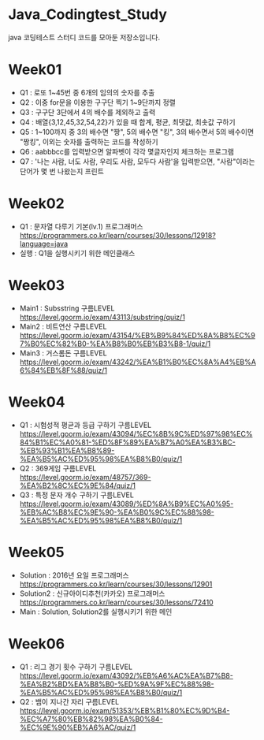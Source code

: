 # Java_Codingtest_Study
java 코딩테스트 스터디 코드를 모아둔 저장소입니다.

# Week01
* Q1 : 로또 1~45번 중 6개의 임의의 숫자를 추출
* Q2 : 이중 for문을 이용한 구구단 찍기 1~9단까지 정렬
* Q3 : 구구단 3단에서 4의 배수를 제외하고 출력
* Q4 : 배열{3,12,45,32,54,22}가 있을 때 합계, 평균, 최댓값, 최솟값 구하기
* Q5 : 1~100까지 중 3의 배수면 "짱", 5의 배수면 "킹", 3의 배수면서 5의 배수이면 "짱킹", 이외는 숫자를 출력하는 코드를 작성하기
* Q6 : aabbbcc를 입력받으면 알파벳이 각각 몇글자인지 체크하는 프로그램
* Q7 : '나는 사람, 너도 사람, 우리도 사람, 모두다 사람'을 입력받으면, "사람"이라는 단어가 몇 번 나왔는지 프린트

# Week02
* Q1 : 문자열 다루기 기본(lv.1) 프로그래머스 <br>
https://programmers.co.kr/learn/courses/30/lessons/12918?language=java
* 실행 : Q1을 실행시키기 위한 메인클래스

# Week03
* Main1 : Subsstring 구름LEVEL <br>
https://level.goorm.io/exam/43113/substring/quiz/1
* Main2 : 비트연산 구름LEVEL <br>
https://level.goorm.io/exam/43154/%EB%B9%84%ED%8A%B8%EC%97%B0%EC%82%B0-%EA%B8%B0%EB%B3%B8-1/quiz/1
* Main3 : 거스롬돈 구름LEVEL <br>
https://level.goorm.io/exam/43242/%EA%B1%B0%EC%8A%A4%EB%A6%84%EB%8F%88/quiz/1

# Week04
* Q1 : 시험성적 평균과 등급 구하기 구름LEVEL <br>
https://level.goorm.io/exam/43094/%EC%8B%9C%ED%97%98%EC%84%B1%EC%A0%81-%ED%8F%89%EA%B7%A0%EA%B3%BC-%EB%93%B1%EA%B8%89-%EA%B5%AC%ED%95%98%EA%B8%B0/quiz/1
* Q2 : 369게임 구름LEVEL<br>
https://level.goorm.io/exam/48757/369-%EA%B2%8C%EC%9E%84/quiz/1
* Q3 : 특정 문자 개수 구하기 구름LEVEL<br>
https://level.goorm.io/exam/43089/%ED%8A%B9%EC%A0%95-%EB%AC%B8%EC%9E%90-%EA%B0%9C%EC%88%98-%EA%B5%AC%ED%95%98%EA%B8%B0/quiz/1

# Week05
* Solution : 2016년 요일 프로그래머스<br>
https://programmers.co.kr/learn/courses/30/lessons/12901
* Solution2 : 신규아이디추천(카카오) 프로그래머스 <br>
https://programmers.co.kr/learn/courses/30/lessons/72410
* Main : Solution, Solution2를 실행시키기 위한 메인

# Week06
* Q1 : 리그 경기 횟수 구하기 구름LEVEL <br>
https://level.goorm.io/exam/43092/%EB%A6%AC%EA%B7%B8-%EA%B2%BD%EA%B8%B0-%ED%9A%9F%EC%88%98-%EA%B5%AC%ED%95%98%EA%B8%B0/quiz/1
* Q2 : 뱀이 지나간 자리 구름LEVEL <br>
https://level.goorm.io/exam/51353/%EB%B1%80%EC%9D%B4-%EC%A7%80%EB%82%98%EA%B0%84-%EC%9E%90%EB%A6%AC/quiz/1
